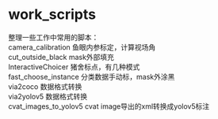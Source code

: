 # work_scripts
整理一些工作中常用的脚本：  
camera_calibration 鱼眼内参标定，计算视场角  
cut_outside_black mask外部填充  
InteractiveChoicer 猪舍标点，有几种模式  
fast_choose_instance 分类数据手动标，mask外涂黑  
via2coco 数据格式转换  
via2yolov5 数据格式转换  
cvat_images_to_yolov5 cvat image导出的xml转换成yolov5标注
